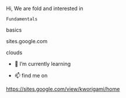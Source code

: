 Hi, We are fold 
    and interested in 
    
    Fundamentals
    
   basics
   
   sites.google.com 
   
   clouds


- 🌱 I’m currently learning 

- 📫 find me on 

https://sites.google.com/view/kworigami/home





<!---
Shatury/Shatury is a ✨ special ✨ repository because its `README.md` (this file) appears on your GitHub profile.
You can click the Preview link to take a look at your changes.
--->
